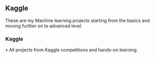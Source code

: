 ﻿## Kaggle

These are my Machine learning projects starting from the basics and moving further on to advanced level.

### Kaggle

• All projects from Kaggle competitions and hands-on learning. 

